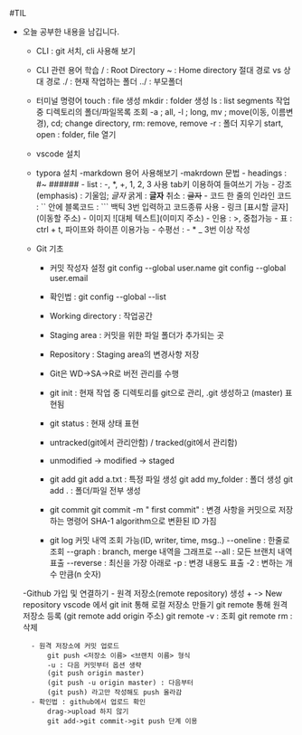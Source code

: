 #TIL
- 오늘 공부한 내용을 남깁니다.

    - CLI : git 서치, cli 사용해 보기

    - CLI 관련 용어 학습
        / : Root Directory
        ~ : Home directory
        절대 경로 vs 상대 경로
        ./ : 현재 작업하는 폴더
        ../ : 부모폴더

    - 터미널 명령어
        touch : file 생성
        mkdir : folder 생성
        ls : list segments 작업 중 디렉토리의 폴더/파일목록 조회
        -a ; all, -l ; long, 
        mv ; move(이동, 이름변경), 
        cd; change directory, 
        rm: remove, 
        remove -r : 폴더 지우기
        start, open : folder, file 열기

    - vscode 설치

    - typora 설치
        -markdown 용어 사용해보기
        -makrdown 문법
            - headings : #~ ######
            - list : -, *, +, 1, 2, 3 사용
                    tab키 이용하여 들여쓰기 가능
            - 강조(emphasis) :
                기울임; *글자*
                굵게 : **글자**
                취소 : ~~글자~~
            - 코드
                한 줄의 인라인 코드 : `` 안에
                블록코드 : ``` 백틱 3번 입력하고 코드종류 사용
            - 링크
                [표시할 글자](이동할 주소)
            - 이미지
                ![대체 텍스트](이미지 주소)
            - 인용 : >, 중첩가능
            - 표 : ctrl + t, 파이프와 하이픈 이용가능
            - 수평선 : - * _ 3번 이상 작성

    - Git 기초
        - 커밋 작성자 설정
          git config --global user.name
          git config --global user.email
        - 확인법 : git config --global --list
        - Working directory : 작업공간
        - Staging area : 커밋을 위한 파일 폴더가 추가되는 곳
        - Repository : Staging area의 변경사항 저장
        - Git은 WD->SA->R로 버전 관리를 수행
        - git init : 현재 작업 중 디렉토리를 git으로 관리, .git 생성하고 (master) 표현됨
        - git status : 현재 상태 표현
        - untracked(git에서 관리안함) / tracked(git에서 관리함)
        - unmodified -> modified -> staged

        - git add
            git add a.txt : 특정 파일 생성
            git add my_folder : 폴더 생성
            git add . : 폴더/파일 전부 생성
        - git commit
            git commit -m " first commit" : 변경 사항을 커밋으로 저장하는 명령어
            SHA-1 algorithm으로 변환된 ID 가짐
        - git log
            커밋 내역 조회 가능(ID, writer, time, msg..)
            --oneline : 한줄로 조회
            --graph : branch, merge 내역을 그래프로
            --all : 모든 브랜치 내역 표출
            --reverse : 최신을 가장 아래로
            -p : 변경 내용도 표출
            -2 : 변하는 개수 만큼(n 숫자)

    -Github 가입 및 연결하기
        - 원격 저장소(remote repository) 생성
            + -> New repository
            vscode 에서
            git init 통해 로컬 저장소 만들기
            git remote 통해 원격 저장소 등록
            (git remote add origin 주소)
            git remote -v : 조회
            git remote rm <name> : 삭제
            
        - 원격 저장소에 커밋 업로드
            git push <저장소 이름> <브랜치 이름> 형식
            -u : 다음 커밋부터 옵션 생략
            (git push origin master)
            (git push -u origin master) : 다음부터
            (git push) 라고만 작성해도 push 올라감
        - 확인법 : github에서 업로드 확인
            drag->upload 하지 않기
            git add->git commit->git push 단계 이용